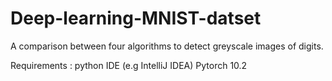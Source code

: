 # Deep-learning-MNIST-datset
A comparison between four algorithms to detect greyscale images of digits.

Requirements :
python IDE (e.g IntelliJ IDEA)
Pytorch 10.2
